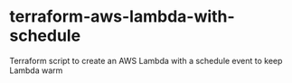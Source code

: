 # terraform-aws-lambda-with-schedule
Terraform script to create an AWS Lambda with a schedule event to keep Lambda warm
